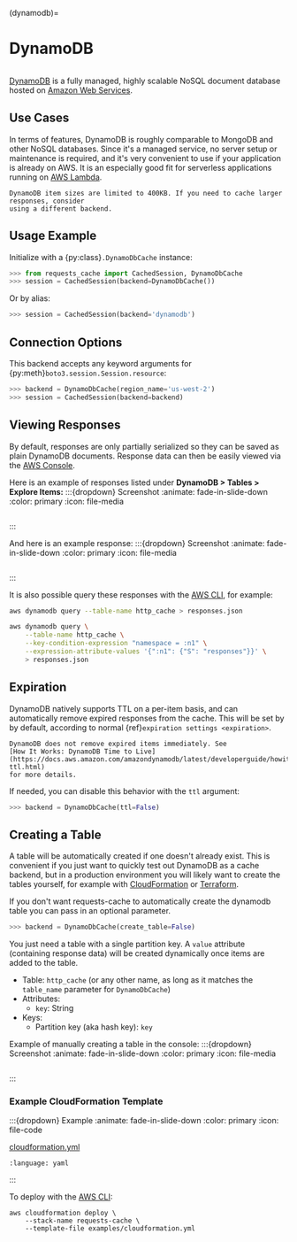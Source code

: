 (dynamodb)=
# DynamoDB
```{image} ../../_static/dynamodb.png
```

[DynamoDB](https://aws.amazon.com/dynamodb) is a fully managed, highly scalable NoSQL document
database hosted on [Amazon Web Services](https://aws.amazon.com).

## Use Cases
In terms of features, DynamoDB is roughly comparable to MongoDB and other NoSQL databases. Since
it's a managed service, no server setup or maintenance is required, and it's very convenient to use
if your application is already on AWS. It is an especially good fit for serverless applications
running on [AWS Lambda](https://aws.amazon.com/lambda).

```{warning}
DynamoDB item sizes are limited to 400KB. If you need to cache larger responses, consider
using a different backend.
```

## Usage Example
Initialize with a {py:class}`.DynamoDbCache` instance:
```python
>>> from requests_cache import CachedSession, DynamoDbCache
>>> session = CachedSession(backend=DynamoDbCache())
```

Or by alias:
```python
>>> session = CachedSession(backend='dynamodb')
```

## Connection Options
This backend accepts any keyword arguments for {py:meth}`boto3.session.Session.resource`:
```python
>>> backend = DynamoDbCache(region_name='us-west-2')
>>> session = CachedSession(backend=backend)
```

## Viewing Responses
By default, responses are only partially serialized so they can be saved as plain DynamoDB
documents. Response data can then be easily viewed via the
[AWS Console](https://aws.amazon.com/console/).

Here is an example of responses listed under **DynamoDB > Tables > Explore Items:**
:::{dropdown} Screenshot
:animate: fade-in-slide-down
:color: primary
:icon: file-media

```{image} ../../_static/dynamodb_items.png
```
:::

And here is an example response:
:::{dropdown} Screenshot
:animate: fade-in-slide-down
:color: primary
:icon: file-media

```{image} ../../_static/dynamodb_response.png
```
:::

It is also possible query these responses with the [AWS CLI](https://aws.amazon.com/cli), for
example:
```bash
aws dynamodb query --table-name http_cache > responses.json
```

```bash
aws dynamodb query \
    --table-name http_cache \
    --key-condition-expression "namespace = :n1" \
    --expression-attribute-values '{":n1": {"S": "responses"}}' \
    > responses.json
```

## Expiration
DynamoDB natively supports TTL on a per-item basis, and can automatically remove expired responses from
the cache. This will be set by by default, according to normal {ref}`expiration settings <expiration>`.

```{warning}
DynamoDB does not remove expired items immediately. See
[How It Works: DynamoDB Time to Live](https://docs.aws.amazon.com/amazondynamodb/latest/developerguide/howitworks-ttl.html)
for more details.
```

If needed, you can disable this behavior with the `ttl` argument:
```python
>>> backend = DynamoDbCache(ttl=False)
```

## Creating a Table
A table will be automatically created if one doesn't already exist. This is convenient if you just
want to quickly test out DynamoDB as a cache backend, but in a production environment you will
likely want to create the tables yourself, for example with
[CloudFormation](https://aws.amazon.com/cloudformation/) or [Terraform](https://www.terraform.io/).

If you don't want requests-cache to automatically create the dynamodb table you can pass in an optional parameter.
```python
>>> backend = DynamoDbCache(create_table=False)
```

You just need a table with a single partition key. A `value` attribute (containing response data)
will be created dynamically once items are added to the table.
- Table: `http_cache` (or any other name, as long as it matches the `table_name` parameter for `DynamoDbCache`)
- Attributes:
  - `key`: String
- Keys:
  - Partition key (aka hash key): `key`

Example of manually creating a table in the console:
:::{dropdown} Screenshot
:animate: fade-in-slide-down
:color: primary
:icon: file-media

```{image} ../../_static/dynamodb_create_table.png
```
:::

### Example CloudFormation Template
:::{dropdown} Example
:animate: fade-in-slide-down
:color: primary
:icon: file-code

[cloudformation.yml](https://github.com/requests-cache/requests-cache/blob/main/examples/cloudformation.yml)
```{literalinclude} ../../../examples/cloudformation.yml
:language: yaml
```
:::

To deploy with the [AWS CLI](https://aws.amazon.com/cli):
```
aws cloudformation deploy \
    --stack-name requests-cache \
    --template-file examples/cloudformation.yml
```
